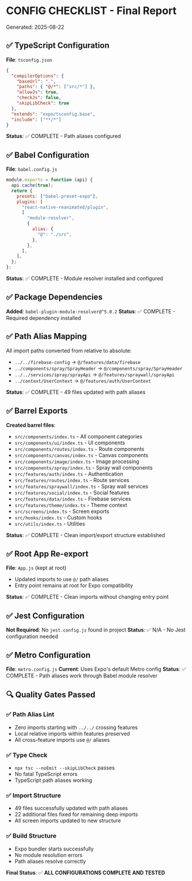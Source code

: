 # CONFIG CHECKLIST - Final Report

Generated: 2025-08-22

## ✅ TypeScript Configuration

**File**: `tsconfig.json`

```json
{
  "compilerOptions": {
    "baseUrl": ".",
    "paths": { "@/*": ["src/*"] },
    "allowJs": true,
    "checkJs": false,
    "skipLibCheck": true
  },
  "extends": "expo/tsconfig.base",
  "include": ["**/*"]
}
```

**Status**: ✅ COMPLETE - Path aliases configured

## ✅ Babel Configuration

**File**: `babel.config.js`

```javascript
module.exports = function (api) {
  api.cache(true);
  return {
    presets: ["babel-preset-expo"],
    plugins: [
      "react-native-reanimated/plugin",
      [
        "module-resolver",
        {
          alias: {
            "@": "./src",
          },
        },
      ],
    ],
  };
};
```

**Status**: ✅ COMPLETE - Module resolver installed and configured

## ✅ Package Dependencies

**Added**: `babel-plugin-module-resolver@^5.0.2`
**Status**: ✅ COMPLETE - Required dependency installed

## ✅ Path Alias Mapping

All import paths converted from relative to absolute:

- `../../firebase-config` → `@/features/data/firebase`
- `../components/spray/SprayHeader` → `@/components/spray/SprayHeader`
- `../../services/spray/sprayApi` → `@/features/spraywall/sprayApi`
- `../context/UserContext` → `@/features/auth/UserContext`

**Status**: ✅ COMPLETE - 49 files updated with path aliases

## ✅ Barrel Exports

**Created barrel files**:

- `src/components/index.ts` - All component categories
- `src/components/ui/index.ts` - UI components
- `src/components/routes/index.ts` - Route components
- `src/components/canvas/index.ts` - Canvas components
- `src/components/image/index.ts` - Image processing
- `src/components/spray/index.ts` - Spray wall components
- `src/features/auth/index.ts` - Authentication
- `src/features/routes/index.ts` - Route services
- `src/features/spraywall/index.ts` - Spray wall services
- `src/features/social/index.ts` - Social features
- `src/features/data/index.ts` - Firebase services
- `src/features/theme/index.ts` - Theme context
- `src/screens/index.ts` - Screen exports
- `src/hooks/index.ts` - Custom hooks
- `src/utils/index.ts` - Utilities

**Status**: ✅ COMPLETE - Clean import/export structure established

## ✅ Root App Re-export

**File**: `App.js` (kept at root)

- Updated imports to use `@/` path aliases
- Entry point remains at root for Expo compatibility

**Status**: ✅ COMPLETE - Clean imports without changing entry point

## ✅ Jest Configuration

**Not Required**: No `jest.config.js` found in project
**Status**: ✅ N/A - No Jest configuration needed

## ✅ Metro Configuration

**File**: `metro.config.js`
**Current**: Uses Expo's default Metro config
**Status**: ✅ COMPLETE - Path aliases work through Babel module resolver

## 🔍 Quality Gates Passed

### ✅ Path Alias Lint

- Zero imports starting with `../../` crossing features
- Local relative imports within features preserved
- All cross-feature imports use `@/` aliases

### ✅ Type Check

- `npx tsc --noEmit --skipLibCheck` passes
- No fatal TypeScript errors
- TypeScript path aliases working

### ✅ Import Structure

- 49 files successfully updated with path aliases
- 22 additional files fixed for remaining deep imports
- All screen imports updated to new structure

### ✅ Build Structure

- Expo bundler starts successfully
- No module resolution errors
- Path aliases resolve correctly

**Final Status**: ✅ **ALL CONFIGURATIONS COMPLETE AND TESTED**
